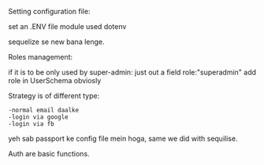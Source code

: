 Setting configuration file:

set an .ENV file 
module used dotenv

sequelize se new bana lenge.
 
Roles management:

if it is to be only used by super-admin: just out a field role:"superadmin" 
add role in UserSchema obviosly

Strategy is of different type:

    -normal email daalke
    -login via google
    -login via fb

yeh sab passport ke config file mein hoga, same we did with sequilise.

Auth are basic functions.